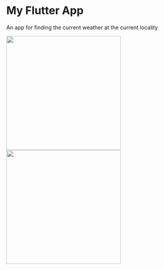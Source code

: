 # My Flutter App

An app for finding the current weather at the current locality

<img src="https://github.com/Abhishek-jaison/weather-app/assets/128037906/dc811e7b-48b1-4da7-b331-4ec8da49015b" width="300">
<img src="https://github.com/Abhishek-jaison/weather-app/assets/128037906/cdf5bf2f-eff8-4b50-9eb0-4397af7737e9" width="300">
